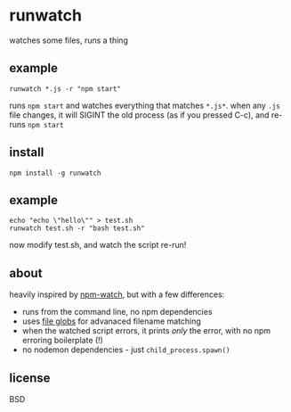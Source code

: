 # runwatch

watches some files, runs a thing

## example
```
runwatch *.js -r "npm start" 
```

runs `npm start` and watches everything that matches `*.js*`.
when any `.js` file changes, it will SIGINT the old process (as if you pressed C-c), and re-runs `npm start`

## install

```
npm install -g runwatch
```
## example

```
echo "echo \"hello\"" > test.sh
runwatch test.sh -r "bash test.sh"
```

now modify test.sh, and watch the script re-run!

## about

heavily inspired by [npm-watch](https://www.npmjs.com/package/npm-watch), but with a few differences:

- runs from the command line, no npm dependencies
- uses [file globs](https://github.com/isaacs/node-glob) for advanaced filename matching
- when the watched script errors, it prints *only* the error, with no npm erroring boilerplate (!)
- no nodemon dependencies - just `child_process.spawn()`

## license

BSD
